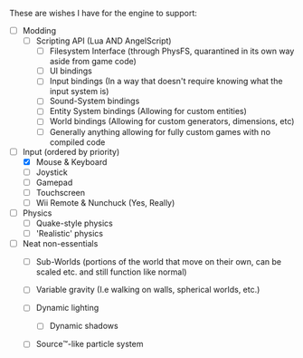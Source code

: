 These are wishes I have for the engine to support:

 - [ ] Modding
     - [ ] Scripting API (Lua AND AngelScript)
         - [ ] Filesystem Interface (through PhysFS, quarantined in its own way aside from game code)
         - [ ] UI bindings
         - [ ] Input bindings (In a way that doesn't require knowing what the input system is)
         - [ ] Sound-System bindings
         - [ ] Entity System bindings (Allowing for custom entities)
         - [ ] World bindings (Allowing for custom generators, dimensions, etc)
         - [ ] Generally anything allowing for fully custom games with no compiled code
 - [ ] Input (ordered by priority)
     - [x] Mouse & Keyboard
     - [ ] Joystick
     - [ ] Gamepad
     - [ ] Touchscreen
     - [ ] Wii Remote & Nunchuck (Yes, Really)
 - [ ] Physics
     - [ ] Quake-style physics
     - [ ] 'Realistic' physics
 - [ ] Neat non-essentials
     - [ ] Sub-Worlds (portions of the world that move on their own, can be scaled etc. and still function like normal)
     - [ ] Variable gravity (I.e walking on walls, spherical worlds, etc.)
     - [ ] Dynamic lighting
        - [ ] Dynamic shadows
     - [ ] Source:tm:-like particle system
    